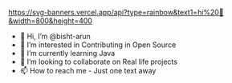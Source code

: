 https://svg-banners.vercel.app/api?type=rainbow&text1=hi%20🌈&width=800&height=400
- 👋 Hi, I’m @bisht-arun
- 👀 I’m interested in Contributing in Open Source
- 🌱 I’m currently learning Java
- 💞️ I’m looking to collaborate on Real life projects
- 📫 How to reach me - Just one text away

<!---
bisht-arun/bisht-arun is a ✨ special ✨ repository because its `README.md` (this file) appears on your GitHub profile.
You can click the Preview link to take a look at your changes.
--->
